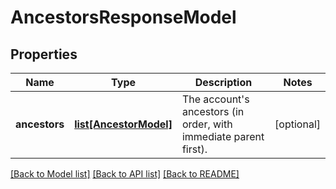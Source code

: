 # AncestorsResponseModel

## Properties
Name | Type | Description | Notes
------------ | ------------- | ------------- | -------------
**ancestors** | [**list[AncestorModel]**](AncestorModel.md) | The account&#39;s ancestors (in order, with immediate parent first). | [optional] 

[[Back to Model list]](../README.md#documentation-for-models) [[Back to API list]](../README.md#documentation-for-api-endpoints) [[Back to README]](../README.md)


